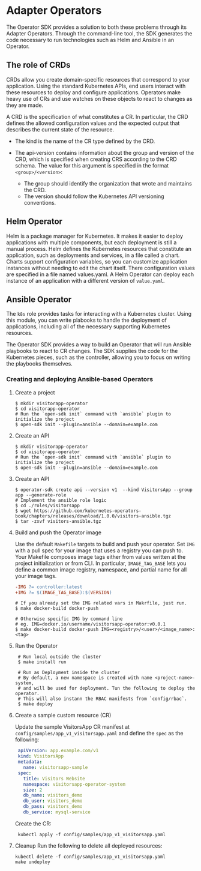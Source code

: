 # Adapter Operators

The Operator SDK provides a solution to both these problems through its Adapter
Operators. Through the command-line tool, the SDK generates the code necessary
to run technologies such as Helm and Ansible in an Operator.

## The role of CRDs

CRDs allow you create domain-specific resources that correspond to your
application. Using the standard Kubernetes APIs, end users interact with these
resources to deploy and configure applications. Operators make heavy use of CRs
and use watches on these objects to react to changes as they are made.

A CRD is the specification of what constitutes a CR. In particular, the CRD
defines the allowed configuration values and the expected output that describes
the current state of the resource.

* The kind is the name of the CR type defined by the CRD.
* The api-version contains information about the group and version of the CRD,
  which is specified when creating CRS according to the CRD schema. The value
  for this argument is specified in the format `<group>/<version>`:

  * The group should identify the organization that wrote and maintains the CRD.
  * The version should follow the Kubernetes API versioning conventions.

## Helm Operator

Helm is a package manager for Kubernetes. It makes it easier to deploy
applications with multiple components, but each deployment is still a manual
process. Helm defines the Kubernetes resources that constitute an application,
such as deployments and services, in a file called a chart. Charts support
configuration variables, so you can customize application instances without
needing to edit the chart itself. There configuration values are specified in
a file named values.yaml. A Helm Operator can deploy each instance of an
application with a different version of `value.yaml`.

## Ansible Operator

The `k8s` role provides tasks for interacting with a Kubernetes cluster. Using
this module, you can write plabooks to handle the deployment of applications,
including all of the necessary supporting Kubernetes resources.

The Operator SDK provides a way to build an Operator that will run Ansible
playbooks to react to CR changes. The SDK supplies the code for the Kubernetes
pieces, such as the controller, allowing you to focus on writing the playbooks
themselves.

### Creating and deploying Ansible-based Operators

1. Create a project

   ```shell
   $ mkdir visitorapp-operator
   $ cd visitorapp-operator
   # Run the `open-sdk init` command with `ansible` plugin to initialize the project
   $ open-sdk init --plugin=ansible --domain=example.com
   ```

2. Create an API

   ```shell
   $ mkdir visitorapp-operator
   $ cd visitorapp-operator
   # Run the `open-sdk init` command with `ansible` plugin to initialize the project
   $ open-sdk init --plugin=ansible --domain=example.com
   ```

3. Create an API

   ```shell
   $ operator-sdk create api --version v1  --kind VisitorsApp --group app --generate-role
   # Implement the ansible role logic
   $ cd ./roles/visitorsapp
   $ wget https://github.com/kubernetes-operators-book/chapters/releases/download/1.0.0/visitors-ansible.tgz
   $ tar -zxvf visitors-ansible.tgz
   ```

4. Build and push the Operator image

    Use the default `Makefile` targets to build and push your operator. Set
    `IMG` with a pull spec for your image that uses a registry you can push to.
    Your Makefile composes image tags either from values written at the project
    initialization or from CLI. In particular, `IMAGE_TAG_BASE` lets you define
    a common image registry, namespace, and partial name for all your image
    tags.

   ```makefile
   -IMG ?= controller:latest
   +IMG ?= $(IMAGE_TAG_BASE):$(VERSION)
   ```

   ```shell
   # If you already set the IMG related vars in Makrfile, just run.
   $ make docker-build docker-push

   # Otherwise specific IMG by command line
   # eg. IMG=docker.io/username/visitorsapp-operator:v0.0.1
   $ make docker-build docker-push IMG=<registry>/<user>/<image_name>:<tag>
   ```

5. Run the Operator

   ```shell
    # Run local outside the cluster
    $ make install run

    # Run as Deployment inside the cluster
    # By default, a new namespace is created with name <project-name>-system,
    # and will be used for deployment. Tun the following to deploy the operator.
    # This will also instann the RBAC manifests from `config/rbac`.
    $ make deploy
    ```

6. Create a sample custom resource (CR)

   Update the sample VisitorsApp CR manifest at `config/samples/app_v1_visitorsapp.yaml`
   and define the `spec` as the following:

   ```yaml
    apiVersion: app.example.com/v1
    kind: VisitorsApp
    metadata:
      name: visitorsapp-sample
    spec:
      title: Visitors Website
      namespace: visitorsapp-operator-system
      size: 2
      db_name: visitors_demo
      db_user: visitors_demo
      db_pass: visitors_demo
      db_service: mysql-service
   ```

   Create the CR:

   ```shell
    kubectl apply -f config/samples/app_v1_visitorsapp.yaml
   ```

7. Cleanup
   Run the following to delete all deployed resources:

   ```shell
   kubectl delete -f config/samples/app_v1_visitorsapp.yaml
   make undeploy
   ```
